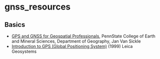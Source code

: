 # gnss_resources

## Basics

* [GPS and GNSS for Geospatial Professionals](https://www.e-education.psu.edu/geog862/home.html), PennState College of Earth and Mineral Sciences, Department of Geography, Jan Van Sickle
* [Introduction to GPS (Global Positioning System)](http://webarchiv.ethz.ch/geometh-data/downloads/GPSBasics_en.pdf) (1999) Leica Geosystems
